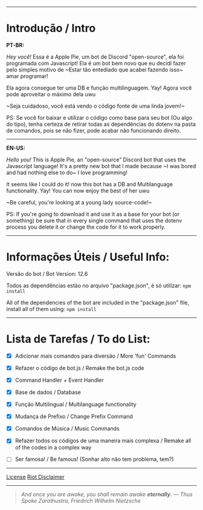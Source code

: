 -----------------------------------------------------------------------------------------------------------------------------------------------------------------------------------
# **Introdução / Intro**

**PT-BR:**

_Hey você!_
Essa é a Apple Pie, um bot de Discord "open-source", ela foi programada com Javascript!
Ela é um bot bem novo que eu decidi fazer pelo simples motivo de ~Estar tão entediado que acabei fazendo isso~ amar programar!

Ela agora consegue ter uma DB e função multilinguagem. Yay!
Agora você pode aproveitar o máximo dela uwu

~Seja cuidadoso, você está vendo o código fonte de uma linda jovem!~

PS: Se você for baixar e utilizar o código como base para seu bot (Ou algo do tipo), tenha certeza de retirar todas as dependências do dotenv na pasta de comandos, pois se não fizer, pode acabar não funcionando direito.

-----------------------------------------------------------------------------------------------------------------------------------------------------------------------------------

**EN-US:**

_Hello you!_
This is Apple Pie, an "open-source" Discord bot that uses the Javascript language!
It's a pretty new bot  that I made because ~I was bored and had nothing else to do~ I love programming!

It seems like I could do it! now this bot has a DB and Multilanguage functionality. Yay!
You can now enjoy the best of her uwu

~Be careful, you're looking at a young lady source-code!~

PS: If you're going to download it and use it as a base for your bot (or something) be  sure that in every single command that uses the dotenv process you delete it or change the code for it to work properly.

-----------------------------------------------------------------------------------------------------------------------------------------------------------------------------------


# **Informações Úteis / Useful Info:**

Versão do bot / Bot Version: 12.6

Todos as dependências estão no arquivo "package.json", é só utilizar: ```npm install```

All of the dependencies of the bot are included in the "package.json" file, install all of them using: ```npm install```

-----------------------------------------------------------------------------------------------------------------------------------------------------------------------------------

# **Lista de Tarefas / To do List:**

- [X] Adicionar mais comandos para diversão / More 'fun' Commands

- [X] Refazer o código de bot.js / Remake the bot.js code

- [X] Command Handler + Event Handler

- [X] Base de dados / Database

- [X] Função Multilingual / Multilanguage functionality 

- [X] Mudança de Prefixo / Change Prefix Command

- [X] Comandos de Música / Music Commands

- [X] Refazer todos os códigos de uma maneira mais complexa / Remake all of the codes in a complex way

- [ ] Ser famosa! / Be famous! (Sonhar alto não tem problema, tem?)

-----------------------------------------------------------------------------------------------------------------------------------------------------------------------------------

[License](https://github.com/The-Crow-pleb/Apple-Pie-Bot/blob/Master/LICENSE)
[Riot Disclaimer](https://github.com/The-Crow-pleb/Apple-Pie-Bot/blob/Master/RIOT-NOTE)

-----------------------------------------------------------------------------------------------------------------------------------------------------------------------------------

>_And once you are awake, you shall remain awake **eternally.**_
>― _Thus Spoke Zarathustra, Friedrich Wilhelm Nietzsche_
